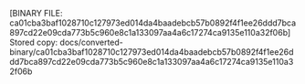 [BINARY FILE: ca01cba3baf1028710c127973ed014da4baadebcb57b0892f4f1ee26ddd7bca897cd22e09cda773b5c960e8c1a133097aa4a6c17274ca9135e110a32f06b]
Stored copy: docs/converted-binary/ca01cba3baf1028710c127973ed014da4baadebcb57b0892f4f1ee26ddd7bca897cd22e09cda773b5c960e8c1a133097aa4a6c17274ca9135e110a32f06b
